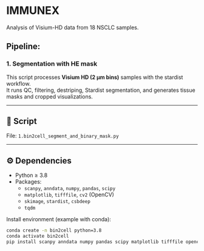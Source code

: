 # IMMUNEX
Analysis of Visium-HD data from 18 NSCLC samples.

## Pipeline:
### 1. Segmentation with HE mask

This script processes **Visium HD (2 µm bins)** samples with the stardist workflow.  
It runs QC, filtering, destriping, Stardist segmentation, and generates tissue masks and cropped visualizations.

---

## 📂 Script

File: `1.bin2cell_segment_and_binary_mask.py`

---

## ⚙️ Dependencies

- Python ≥ 3.8  
- Packages:
  - `scanpy`, `anndata`, `numpy`, `pandas`, `scipy`
  - `matplotlib`, `tifffile`, `cv2` (OpenCV)
  - `skimage`, `stardist`, `csbdeep`
  - `tqdm`

Install environment (example with conda):

```bash
conda create -n bin2cell python=3.8
conda activate bin2cell
pip install scanpy anndata numpy pandas scipy matplotlib tifffile opencv-python scikit-image stardist csbdeep tqdm
